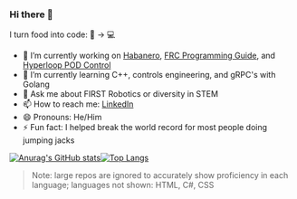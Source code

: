 ### Hi there 👋

I turn food into code: 🍔 -> 💻

- 🔭 I’m currently working on [Habanero](https://github.com/RafaelPiloto10/Habanero), [FRC Programming Guide](https://github.com/Emory-Robotics/FRC-Programming-Guide), and [Hyperloop POD Control](https://github.com/HyperJackets/buzz-22)
- 🌱 I’m currently learning C++, controls engineering, and gRPC's with Golang
- 💬 Ask me about FIRST Robotics or diversity in STEM
- 📫 How to reach me: [LinkedIn](https://www.linkedin.com/in/rafaelpiloto10/)
- 😄 Pronouns: He/Him
- ⚡ Fun fact: I helped break the world record for most people doing jumping jacks

[![Anurag's GitHub stats](https://github-readme-stats.vercel.app/api?username=RafaelPiloto10&theme=tokyonight&count_private=true&show_icons=true)](https://github.com/anuraghazra/github-readme-stats)[![Top Langs](https://github-readme-stats.vercel.app/api/top-langs/?username=RafaelPiloto10&hide=jupyter%20notebook,c%23,html,css,scss,less,shaderlab,hlsl,vim%20script,shell,starlark,batchfile&show_icons=true&hide_border=true&theme=tokyonight&layout=compact&exclude_repo=DigitalEaglesScoutingApp,SeniorStaffSelect,PatientZero0,ImageToCircle,GameOfLifeTelegramBot,Cook-for-Me,Spotify-Mood-Recommender,A.P.O.L.L.O,Twitter-Clone)](https://github.com/RafaelPiloto10/github-readme-stats)

> Note: large repos are ignored to accurately show proficiency in each language; languages not shown: HTML, C#, CSS

